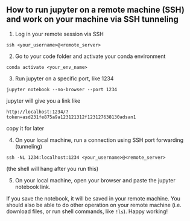 ## How to run jupyter on a remote machine (SSH) and work on your machine via SSH tunneling

1. Log in your remote session via SSH
```
ssh <your_username>@<remote_server>
```

2. Go to your code folder and activate your conda environment
```
conda activate <your_env_name>
```

3. Run jupyter on a specific port, like 1234
```
jupyter notebook --no-browser --port 1234
```

jupyter will give you a link like
```
http://localhost:1234/?token=asd231fe875a9a123121312f123127638130adsan1
```
copy it for later

4. On your local machine, run a connection using SSH port forwarding (tunneling)
```
ssh -NL 1234:localhost:1234 <your_username>@<remote_server>
```
(the shell will hang after you run this)

5. On your local machine, open your browser and paste the jupyter notebook link.

If you save the notebook, it will be saved in your remote machine.
You should also be able to do other operation on your remote machine (i.e. download files, or run shell commands, like ```!ls```).
Happy working!
